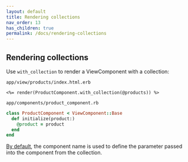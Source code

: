 ```yaml
---
layout: default
title: Rendering collections
nav_order: 13
has_children: true
permalink: /docs/rendering-collections
---
```


## Rendering collections

Use `with_collection` to render a ViewComponent with a collection:

`app/view/products/index.html.erb`

```text
<%= render(ProductComponent.with_collection(@products)) %>
```

`app/components/product_component.rb`

```ruby
class ProductComponent < ViewComponent::Base
  def initialize(product:)
    @product = product
  end
end
```

[By default](https://github.com/github/view_component/blob/89f8fab4609c1ef2467cf434d283864b3c754473/lib/view_component/base.rb#L249), the component name is used to define the parameter passed into the component from the collection.
